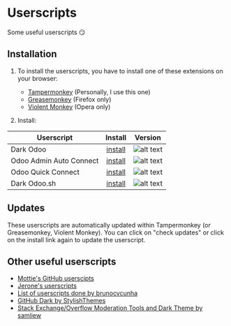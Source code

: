 # Userscripts

Some useful userscripts :smirk:

## Installation

1. To install the userscripts, you have to install one of these extensions on your browser:
   * [Tampermonkey](https://www.tampermonkey.net/) (Personally, I use this one)
   * [Greasemonkey](https://addons.mozilla.org/en-US/firefox/addon/greasemonkey/) (Firefox only)
   * [Violent Monkey](https://addons.opera.com/en/extensions/details/violent-monkey/) (Opera only)

2. Install:

| Userscript              | Install            | Version                                                                                |
|-------------------------|:------------------:|:--------------------------------------------------------------------------------------:|
| Dark Odoo               | [install][doo-raw] | ![alt text](https://img.shields.io/badge/Version-1.0-C4246A.svg "Version 1.0")      |
| Odoo Admin Auto Connect | [install][aac-raw] | ![alt text](https://img.shields.io/badge/Version-1.0-C4246A.svg "Version 1.0")        |
| Odoo Quick Connect      | [install][oqc-raw] | ![alt text](https://img.shields.io/badge/Version-1.4.2-C4246A.svg "Version 1.4.2")    |
| Dark Odoo.sh            | [install][dsh-raw] | ![alt text](https://img.shields.io/badge/Version-1.0-C4246A.svg "Version 1.0")        |

[doo-raw]: https://github.com/Maurin3/userscripts/raw/master/dark-odoo.user.js
[aac-raw]: https://github.com/Maurin3/userscripts/raw/master/odoo-admin-auto-connect.user.js
[oqc-raw]: https://github.com/Maurin3/userscripts/raw/master/odoo-quick-connect.user.js
[dsh-raw]: https://github.com/Maurin3/userscripts/raw/master/dark-odoo-sh.user.js

## Updates

These userscripts are automatically updated within Tampermonkey (or Greasemonkey, Violent Monkey). You can click on "check updates" or click on the install link again to update the userscript.

## Other useful userscripts

* [Mottie's GitHub userscipts](https://github.com/Mottie/GitHub-userscripts)
* [Jerone's userscripts](https://github.com/jerone/UserScripts)
* [List of userscripts done by brunocvcunha](https://github.com/brunocvcunha/awesome-userscripts)
* [GitHub Dark by StylishThemes](https://github.com/StylishThemes/GitHub-Dark)
* [Stack Exchange/Overflow Moderation Tools and Dark Theme by samliew](https://github.com/samliew/SO-mod-userscripts)
